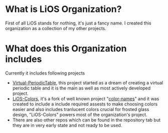 # What is LiOS Organization?
 First of all LiOS stands for nothing, it's just a fancy name. I created this organization as a collection of my other projects.
# What does this Organization includes
 Currently it includes following projects
 - [Virtual-PeriodicTable](https://github.com/LiOS-org/Virtual-PeriodicTable), this project started as a dream of creating a virtual periodic table and it is the main as well as most actively developed project.
 - [LiOS-Colors](https://github.com/LiOS-org/LiOS-Colors), it's a fork of well known project "[color-names](https://github.com/meodai/color-names)" and it was created to include a include required assests to make choosing colors easier and also includes tranlucent colors crucial for frosted glass design, "LiOS-Colors" powers most of the organization's project.
 - There are also other repos which can be found in the repository tab but they are in very early state and not ready to be used.
